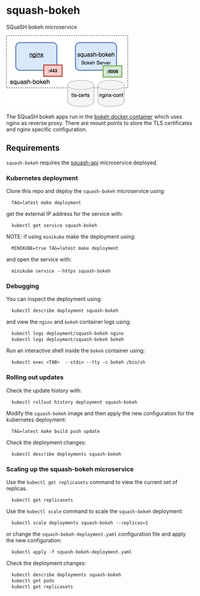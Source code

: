 # squash-bokeh
SQuaSH bokeh microservice

![SQuaSH bokeh microservice](squash-bokeh.png)

The SQuaSH bokeh apps run in the [bokeh docker container](Dockerfile) which uses nginx as reverse proxy. There are mount points to store the TLS certificates and nginx specific configuration. 

## Requirements 

`squash-bokeh` requires the [squash-api](https://github.com/lsst-sqre/squash-api) microservice deployed.

### Kubernetes deployment

Clone this repo and deploy the `squash-bokeh` microservice using:

```
  TAG=latest make deployment
```

get the external IP address for the service with:
```
  kubectl get service squash-bokeh
```

NOTE: if using `minikube` make the deployment using:

```
  MINIKUBE=true TAG=latest make deployment
```

and open the service with: 

```
  minikube service --https squash-bokeh
```

### Debugging

You can inspect the deployment using:

```
  kubectl describe deployment squash-bokeh
```

and view the `nginx` and `bokeh` container logs using:

```
  kubectl logs deployment/squash-bokeh nginx
  kubectl logs deployment/squash-bokeh bokeh
```

Run an interactive shell inside the `bokeh` container using:

```
  kubectl exec <TAB>  --stdin --tty -c bokeh /bin/sh
```

### Rolling out updates

Check the update history with:

```
  kubectl rollout history deployment squash-bokeh
```

Modify the `squash-bokeh` image and then apply the new configuration for the kubernetes deployment:
  
```
  TAG=latest make build push update
```

Check the deployment changes:

```
  kubectl describe deployments squash-bokeh
```

### Scaling up the squash-bokeh microservice

Use the `kubectl get replicasets` command to view the current set of replicas.
```
  kubectl get replicasets
```

Use the `kubectl scale` command to scale the `squash-bokeh` deployment:

```
  kubectl scale deployments squash-bokeh --replicas=3
```

or change the `squash-bokeh-deployment.yaml` configuration file and apply the new configuration:

```
  kubectl apply -f squash-bokeh-deployment.yaml
```

Check the deployment changes:

```
  kubectl describe deployments squash-bokeh
  kubectl get pods
  kubectl get replicasets
```


